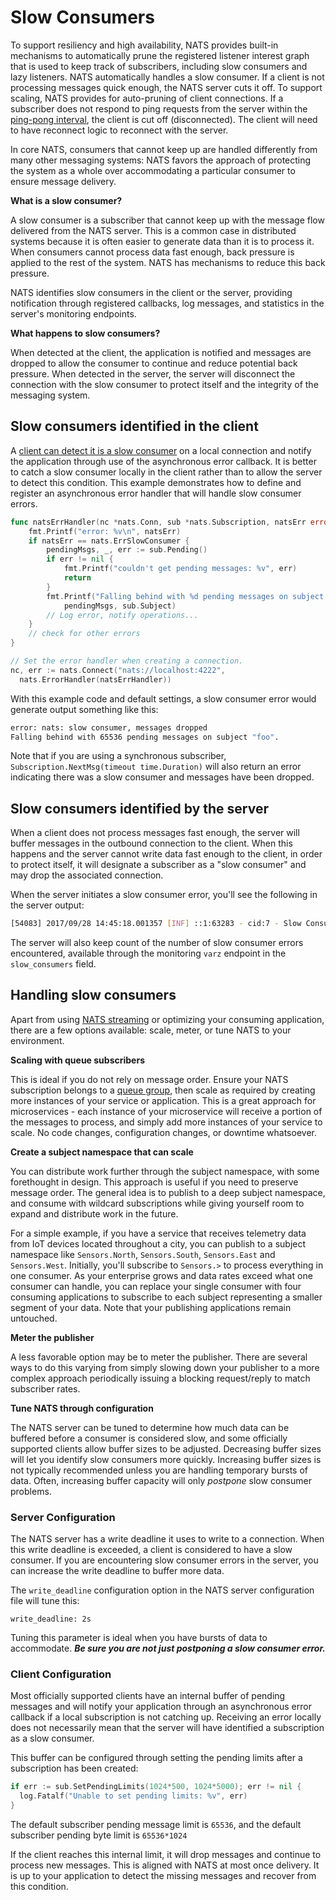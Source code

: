 # Slow Consumers

To support resiliency and high availability, NATS provides built-in mechanisms to automatically prune the registered listener interest graph that is used to keep track of subscribers, including slow consumers and lazy listeners. NATS automatically handles a slow consumer. If a client is not processing messages quick enough, the NATS server cuts it off. To support scaling, NATS provides for auto-pruning of client connections. If a subscriber does not respond to ping requests from the server within the [ping-pong interval](../../nats-protocol/nats-protocol/#PINGPONG), the client is cut off \(disconnected\). The client will need to have reconnect logic to reconnect with the server.

In core NATS, consumers that cannot keep up are handled differently from many other messaging systems: NATS favors the approach of protecting the system as a whole over accommodating a particular consumer to ensure message delivery.

**What is a slow consumer?**

A slow consumer is a subscriber that cannot keep up with the message flow delivered from the NATS server. This is a common case in distributed systems because it is often easier to generate data than it is to process it. When consumers cannot process data fast enough, back pressure is applied to the rest of the system. NATS has mechanisms to reduce this back pressure.

NATS identifies slow consumers in the client or the server, providing notification through registered callbacks, log messages, and statistics in the server's monitoring endpoints.

**What happens to slow consumers?**

When detected at the client, the application is notified and messages are dropped to allow the consumer to continue and reduce potential back pressure. When detected in the server, the server will disconnect the connection with the slow consumer to protect itself and the integrity of the messaging system.

## Slow consumers identified in the client

A [client can detect it is a slow consumer](../../developing-with-nats/intro-5/slow.md) on a local connection and notify the application through use of the asynchronous error callback. It is better to catch a slow consumer locally in the client rather than to allow the server to detect this condition. This example demonstrates how to define and register an asynchronous error handler that will handle slow consumer errors.

```go
func natsErrHandler(nc *nats.Conn, sub *nats.Subscription, natsErr error) {
    fmt.Printf("error: %v\n", natsErr)
    if natsErr == nats.ErrSlowConsumer {
        pendingMsgs, _, err := sub.Pending()
        if err != nil {
            fmt.Printf("couldn't get pending messages: %v", err)
            return
        }
        fmt.Printf("Falling behind with %d pending messages on subject %q.\n",
            pendingMsgs, sub.Subject)
        // Log error, notify operations...
    }
    // check for other errors
}

// Set the error handler when creating a connection.
nc, err := nats.Connect("nats://localhost:4222",
  nats.ErrorHandler(natsErrHandler))
```

With this example code and default settings, a slow consumer error would generate output something like this:

```bash
error: nats: slow consumer, messages dropped
Falling behind with 65536 pending messages on subject "foo".
```

Note that if you are using a synchronous subscriber, `Subscription.NextMsg(timeout time.Duration)` will also return an error indicating there was a slow consumer and messages have been dropped.

## Slow consumers identified by the server

When a client does not process messages fast enough, the server will buffer messages in the outbound connection to the client. When this happens and the server cannot write data fast enough to the client, in order to protect itself, it will designate a subscriber as a "slow consumer" and may drop the associated connection.

When the server initiates a slow consumer error, you'll see the following in the server output:

```bash
[54083] 2017/09/28 14:45:18.001357 [INF] ::1:63283 - cid:7 - Slow Consumer Detected
```

The server will also keep count of the number of slow consumer errors encountered, available through the monitoring `varz` endpoint in the `slow_consumers` field.

## Handling slow consumers

Apart from using [NATS streaming](../../nats-streaming-concepts/intro/) or optimizing your consuming application, there are a few options available: scale, meter, or tune NATS to your environment.

**Scaling with queue subscribers**

This is ideal if you do not rely on message order. Ensure your NATS subscription belongs to a [queue group](../../concepts/queue.md), then scale as required by creating more instances of your service or application. This is a great approach for microservices - each instance of your microservice will receive a portion of the messages to process, and simply add more instances of your service to scale. No code changes, configuration changes, or downtime whatsoever.

**Create a subject namespace that can scale**

You can distribute work further through the subject namespace, with some forethought in design. This approach is useful if you need to preserve message order. The general idea is to publish to a deep subject namespace, and consume with wildcard subscriptions while giving yourself room to expand and distribute work in the future.

For a simple example, if you have a service that receives telemetry data from IoT devices located throughout a city, you can publish to a subject namespace like `Sensors.North`, `Sensors.South`, `Sensors.East` and `Sensors.West`. Initially, you'll subscribe to `Sensors.>` to process everything in one consumer. As your enterprise grows and data rates exceed what one consumer can handle, you can replace your single consumer with four consuming applications to subscribe to each subject representing a smaller segment of your data. Note that your publishing applications remain untouched.

**Meter the publisher**

A less favorable option may be to meter the publisher. There are several ways to do this varying from simply slowing down your publisher to a more complex approach periodically issuing a blocking request/reply to match subscriber rates.

**Tune NATS through configuration**

The NATS server can be tuned to determine how much data can be buffered before a consumer is considered slow, and some officially supported clients allow buffer sizes to be adjusted. Decreasing buffer sizes will let you identify slow consumers more quickly. Increasing buffer sizes is not typically recommended unless you are handling temporary bursts of data. Often, increasing buffer capacity will only _postpone_ slow consumer problems.

### Server Configuration

The NATS server has a write deadline it uses to write to a connection. When this write deadline is exceeded, a client is considered to have a slow consumer. If you are encountering slow consumer errors in the server, you can increase the write deadline to buffer more data.

The `write_deadline` configuration option in the NATS server configuration file will tune this:

```text
write_deadline: 2s
```

Tuning this parameter is ideal when you have bursts of data to accommodate. _**Be sure you are not just postponing a slow consumer error.**_

### Client Configuration

Most officially supported clients have an internal buffer of pending messages and will notify your application through an asynchronous error callback if a local subscription is not catching up. Receiving an error locally does not necessarily mean that the server will have identified a subscription as a slow consumer.

This buffer can be configured through setting the pending limits after a subscription has been created:

```go
if err := sub.SetPendingLimits(1024*500, 1024*5000); err != nil {
  log.Fatalf("Unable to set pending limits: %v", err)
}
```

The default subscriber pending message limit is `65536`, and the default subscriber pending byte limit is `65536*1024`

If the client reaches this internal limit, it will drop messages and continue to process new messages. This is aligned with NATS at most once delivery. It is up to your application to detect the missing messages and recover from this condition.


